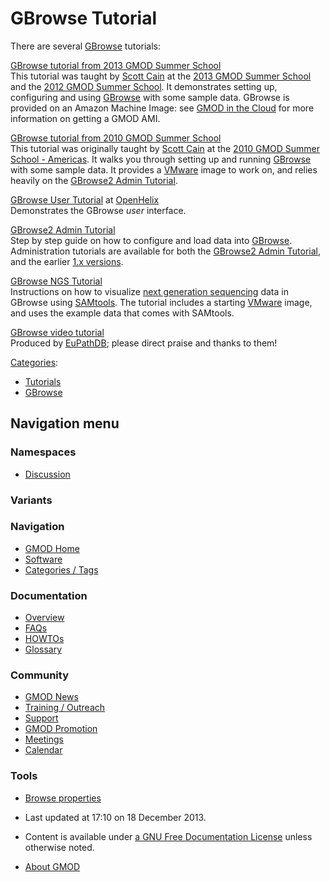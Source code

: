 



<span id="top"></span>




# <span dir="auto">GBrowse Tutorial</span>









There are several [GBrowse](GBrowse.1 "GBrowse") tutorials:

[GBrowse tutorial from 2013 GMOD Summer School](GBrowse_Tutorial_2012 "GBrowse Tutorial 2012")  
This tutorial was taught by [Scott Cain](User%3AScott "User%3AScott") at the
[2013 GMOD Summer
School](2013_GMOD_Summer_School "2013 GMOD Summer School") and the [2012
GMOD Summer School](2012_GMOD_Summer_School "2012 GMOD Summer School").
It demonstrates setting up, configuring and using
[GBrowse](GBrowse.1 "GBrowse") with some sample data. GBrowse is
provided on an Amazon Machine Image: see [GMOD in the
Cloud](Cloud.1 "Cloud") for more information on getting a GMOD AMI.

<!-- -->

[GBrowse tutorial from 2010 GMOD Summer School](GBrowse_Tutorial_2010 "GBrowse Tutorial 2010")  
This tutorial was originally taught by [Scott
Cain](User%3AScott "User%3AScott") at the [2010 GMOD Summer School -
Americas](2010_GMOD_Summer_School_-_Americas "2010 GMOD Summer School - Americas").
It walks you through setting up and running
[GBrowse](GBrowse.1 "GBrowse") with some sample data. It provides a <a
href="http://gmod.org/mediawiki/index.php?title=VMware&amp;action=edit&amp;redlink=1"
class="new" title="VMware (page does not exist)">VMware</a> image to
work on, and relies heavily on the
<a href="http://cloud.gmod.org/gbrowse2/tutorial/tutorial.html"
class="external text" rel="nofollow">GBrowse2 Admin Tutorial</a>.

<!-- -->

<a href="http://www.openhelix.com/gbrowse" class="external text"
rel="nofollow">GBrowse User Tutorial</a> at <a href="http://www.openhelix.com" class="external text"
rel="nofollow">OpenHelix</a>  
Demonstrates the GBrowse *user* interface.

<!-- -->

<a href="http://cloud.gmod.org/gbrowse2/tutorial/tutorial.html"
class="external text" rel="nofollow">GBrowse2 Admin Tutorial</a>  
Step by step guide on how to configure and load data into
[GBrowse](GBrowse.1 "GBrowse"). Administration tutorials are available
for both the
<a href="http://cloud.gmod.org/gbrowse2/tutorial/tutorial.html"
class="external text" rel="nofollow">GBrowse2 Admin Tutorial</a>, and
the earlier <a
href="http://gmod.svn.sourceforge.net/viewvc/gmod/Generic-Genome-Browser/branches/stable/docs/tutorial/tutorial.html"
class="external text" rel="nofollow">1.x versions</a>.

<!-- -->

[GBrowse NGS Tutorial](GBrowse_NGS_Tutorial "GBrowse NGS Tutorial")  
Instructions on how to visualize
<a href="Next_generation_sequencing" class="mw-redirect"
title="Next generation sequencing">next generation sequencing</a> data
in GBrowse using
<a href="http://samtools.sourceforge.net" class="external text"
rel="nofollow">SAMtools</a>. The tutorial includes a starting <a
href="http://gmod.org/mediawiki/index.php?title=VMware&amp;action=edit&amp;redlink=1"
class="new" title="VMware (page does not exist)">VMware</a> image, and
uses the example data that comes with SAMtools.

<!-- -->

<a href="http://youtu.be/jxA6VMN97Y8" class="external text"
rel="nofollow">GBrowse video tutorial</a>  
Produced by <a href="http://eupathdb.org" class="external text"
rel="nofollow">EuPathDB</a>; please direct praise and thanks to them!




[Categories](Special%3ACategories "Special%3ACategories"):

- [Tutorials](Category%3ATutorials "Category%3ATutorials")
- [GBrowse](Category%3AGBrowse "Category%3AGBrowse")






## Navigation menu



### Namespaces


- <span id="ca-talk"><a href="Talk%3AGBrowse_Tutorial" accesskey="t"
  title="Discussion about the content page [t]">Discussion</a></span>


### 

### Variants[](#)








<a href="Main_Page"
style="background-image: url(../images/GMOD-cogs.png);"
title="Visit the main page"></a>


### Navigation



- <span id="n-GMOD-Home">[GMOD Home](Main_Page)</span>
- <span id="n-Software">[Software](GMOD_Components)</span>
- <span id="n-Categories-.2F-Tags">[Categories /
  Tags](Categories)</span>




### Documentation



- <span id="n-Overview">[Overview](Overview)</span>
- <span id="n-FAQs">[FAQs](Category%3AFAQ)</span>
- <span id="n-HOWTOs">[HOWTOs](Category%3AHOWTO)</span>
- <span id="n-Glossary">[Glossary](Glossary)</span>




### Community



- <span id="n-GMOD-News">[GMOD News](GMOD_News)</span>
- <span id="n-Training-.2F-Outreach">[Training /
  Outreach](Training_and_Outreach)</span>
- <span id="n-Support">[Support](Support)</span>
- <span id="n-GMOD-Promotion">[GMOD Promotion](GMOD_Promotion)</span>
- <span id="n-Meetings">[Meetings](Meetings)</span>
- <span id="n-Calendar">[Calendar](Calendar)</span>




### Tools

- <span id="t-smwbrowselink"><a href="Special%3ABrowse/GBrowse_Tutorial" rel="smw-browse">Browse
  properties</a></span>



- <span id="footer-info-lastmod">Last updated at 17:10 on 18 December
  2013.</span>
<!-- - <span id="footer-info-viewcount">123,087 page views.</span> -->
- <span id="footer-info-copyright">Content is available under
  <a href="http://www.gnu.org/licenses/fdl-1.3.html" class="external"
  rel="nofollow">a GNU Free Documentation License</a> unless otherwise
  noted.</span>

<!-- -->

- <span id="footer-places-about">[About
  GMOD](GMOD%3AAbout "GMOD%3AAbout")</span>

<!-- -->




